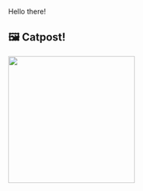 Hello there!



## 🖼️ Catpost!

<sub>
    <img src="https://cdn2.thecatapi.com/images/7cl.jpg" height="256">
</sub>

